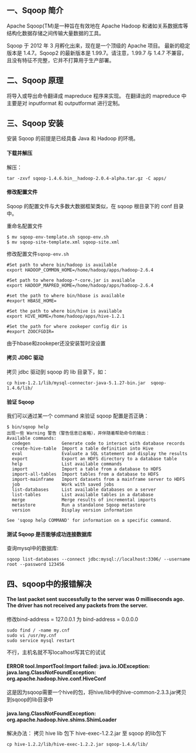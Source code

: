 ## 一、Sqoop 简介
Apache Sqoop(TM)是一种旨在有效地在 Apache Hadoop 和诸如关系数据库等结构化数据存储之间传输大量数据的工具。
                                                                                                      
Sqoop 于 2012 年 3 月孵化出来，现在是一个顶级的 Apache 项目。
最新的稳定版本是 1.4.7。Sqoop2 的最新版本是 1.99.7。请注意，1.99.7 与 1.4.7 不兼容，且没有特征不完整，它并不打算用于生产部署。

## 二、Sqoop 原理
将导入或导出命令翻译成 mapreduce 程序来实现。
在翻译出的 mapreduce 中主要是对 inputformat 和 outputformat 进行定制。

## 三、Sqoop 安装
安装 Sqoop 的前提是已经具备 Java 和 Hadoop 的环境。

#### 下载并解压
解压：
```
tar -zxvf sqoop-1.4.6.bin__hadoop-2.0.4-alpha.tar.gz -C apps/
```

#### 修改配置文件
Sqoop 的配置文件与大多数大数据框架类似，在 sqoop 根目录下的 conf 目录中。

重命名配置文件
```shell
$ mv sqoop-env-template.sh sqoop-env.sh
$ mv sqoop-site-template.xml sqoop-site.xml
```


修改配置文件`sqoop-env.sh`

```
#Set path to where bin/hadoop is available
export HADOOP_COMMON_HOME=/home/hadoop/apps/hadoop-2.6.4

#Set path to where hadoop-*-core.jar is available
export HADOOP_MAPRED_HOME=/home/hadoop/apps/hadoop-2.6.4

#set the path to where bin/hbase is available
#export HBASE_HOME=

#Set the path to where bin/hive is available
export HIVE_HOME=/home/hadoop/apps/hive-1.2.1

#Set the path for where zookeper config dir is
#export ZOOCFGDIR=
```
由于hbase和zookeper还没安装暂时没设置

#### 拷贝 JDBC 驱动
拷贝 jdbc 驱动到 sqoop 的 lib 目录下，如：
```
cp hive-1.2.1/lib/mysql-connector-java-5.1.27-bin.jar  sqoop-1.4.6/lib/
```

#### 验证 Sqoop
我们可以通过某一个 command 来验证 sqoop 配置是否正确：
```
$ bin/sqoop help
出现一些 Warning 警告（警告信息已省略），并伴随着帮助命令的输出：
Available commands:
  codegen            Generate code to interact with database records
  create-hive-table  Import a table definition into Hive
  eval               Evaluate a SQL statement and display the results
  export             Export an HDFS directory to a database table
  help               List available commands
  import             Import a table from a database to HDFS
  import-all-tables  Import tables from a database to HDFS
  import-mainframe   Import datasets from a mainframe server to HDFS
  job                Work with saved jobs
  list-databases     List available databases on a server
  list-tables        List available tables in a database
  merge              Merge results of incremental imports
  metastore          Run a standalone Sqoop metastore
  version            Display version information

See 'sqoop help COMMAND' for information on a specific command.
```

#### 测试 Sqoop 是否能够成功连接数据库
查询mysql中的数据库:
```
sqoop list-databases --connect jdbc:mysql://localhost:3306/ --username root --password 123456
```

## 四、sqoop中的报错解决
#### The last packet sent successfully to the server was 0 milliseconds ago. The driver has not received any packets from the server.
修改bind-address = 127.0.0.1
为 bind-address = 0.0.0.0
```
sudo find / -name my.cnf
sudo vi /usr/my.cnf
sudo service mysql restart
```
不行，主机名就不写localhost写其它的试试

#### ERROR tool.ImportTool:Import failed: java.io.IOException: java.lang.ClassNotFoundException: org.apache.hadoop.hive.conf.HiveConf

这是因为sqoop需要一个hive的包，将hive/lib中的hive-common-2.3.3.jar拷贝到sqoop的lib目录中

#### java.lang.ClassNotFoundException: org.apache.hadoop.hive.shims.ShimLoader
解决办法：
拷贝 hive lib 包下 hive-exec-1.2.2.jar 至 sqoop 的lib包下
```
cp hive-1.2.2/lib/hive-exec-1.2.2.jar sqoop-1.4.6/lib/
```